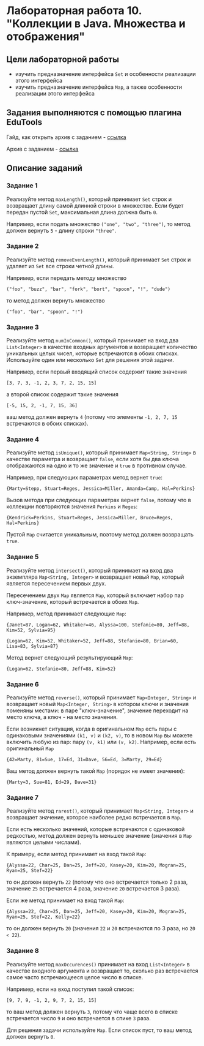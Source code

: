 # Лабораторная работа 10. "Коллекции в Java. Множества и отображения"

## Цели лабораторной работы

- изучить предназначение интерфейса `Set` и особенности реализации этого интерфейса
- изучить предназначение интерфейса `Map`, а также особенности реализации этого интерфейса

## Задания выполняются с помощью плагина EduTools

Гайд, как открыть архив с заданием - [ссылка](https://cutt.ly/UTwaAAu)

Архив с заданием - [ссылка](https://www.dropbox.com/s/v30odx856to1vqx/Java_Collections__part_2.zip?dl=1)

## Описание заданий

### Задание 1

Реализуйте метод `maxLength()`, который принимает `Set` строк и возвращает длину самой длинной строки в множестве. Если будет передан пустой `Set`, максимальная длина должна быть `0`.

Например, если подать множество `("one", "two", "three")`, то метод должен вернуть `5` - длину строки `"three"`.

### Задание 2

Реализуйте метод `removeEvenLength()`, который принимает `Set` строк и удаляет из `Set` все строки четной длины.

Например, если передать методу множество

`("foo", "buzz", "bar", "fork", "bort", "spoon", "!", "dude")`

то метод должен вернуть множество

`("foo", "bar", "spoon", "!")`

### Задание 3

Реализуйте метод `numInCommon()`, который принимает на вход два `List<Integer>` в качестве входных аргументов и возвращает количество уникальных целых чисел, которые встречаются в обоих списках. Используйте один или несколько `Set` для решения этой задачи.

Например, если первый входящий список содержит такие значения

`[3, 7, 3, -1, 2, 3, 7, 2, 15, 15]`

а второй список содержит такие значения

`[-5, 15, 2, -1, 7, 15, 36]`

ваш метод должен вернуть `4` (потому что элементы `-1, 2, 7, 15` встречаются в обоих списках).

### Задание 4

Реализуйте метод `isUnique()`, который принимает `Map<String, String>` в качестве параметра и возвращает `false`, если хотя бы два ключа отображаются на одно и то же значение и `true` в противном случае.

Например, при следующих параметрах метод вернет `true`:

`{Marty=Stepp, Stuart=Reges, Jessica=Miller, Amanda=Camp, Hal=Perkins}`

Вызов метода при следующих параметрах вернет `false`, потому что в коллекции повторяются значения `Perkins` и `Reges`:

`{Kendrick=Perkins, Stuart=Reges, Jessica=Miller, Bruce=Reges, Hal=Perkins}`

Пустой `Map` считается уникальным, поэтому метод должен возвращать `true`.

### Задание 5

Реализуйте метод `intersect()`, который принимает на вход два экземпляра `Map<String, Integer>` и возвращает новый `Map`, который является пересечением первых двух.

Пересечением двух `Map` является `Map`, который включает набор пар ключ-значение, который встречается в обоих `Map`.

Например, метод принимает следующие `Map`:

`{Janet=87, Logan=62, Whitaker=46, Alyssa=100, Stefanie=80, Jeff=88, Kim=52, Sylvia=95}`

`{Logan=62, Kim=52, Whitaker=52, Jeff=88, Stefanie=80, Brian=60, Lisa=83, Sylvia=87}`

Метод вернет следующий результирующий `Map`:

`{Logan=62, Stefanie=80, Jeff=88, Kim=52}`

### Задание 6

Реализуйте метод `reverse()`, который принимает `Map<Integer, String>` и возвращает новый `Map<Integer, String>` в котором ключи и значения поменяны местами: в паре "ключ-значение", значение переходит на место ключа, а ключ - на место значения.

Если возникнет ситуация, когда в оригинальном `Map` есть пары с одинаковыми значениями `(k1, v)` и `(k2, v)`, то в новом `Map` вы можете включить любую из пар: пару `(v, k1)` или `(v, k2)`.
Например, если есть оригинальный `Map`

`{42=Marty, 81=Sue, 17=Ed, 31=Dave, 56=Ed, 3=Marty, 29=Ed}`

Ваш метод должен вернуть такой `Map` (порядок не имеет значения):

`{Marty=3, Sue=81, Ed=29, Dave=31}`

### Задание 7

Реализуйте метод `rarest()`, который принимает `Map<String, Integer>` и возвращает значение, которое наиболее редко встречается в `Map`.

Если есть несколько значений, которые встречаются с одинаковой редкостью, метод должен вернуть меньшее значение (значения в `Map` являются целыми числами).

К примеру, если метод принимает на вход такой `Map`:

`{Alyssa=22, Char=25, Dan=25, Jeff=20, Kasey=20, Kim=20, Mogran=25, Ryan=25, Stef=22}`

то он должен вернуть `22` (потому что оно встречается только 2 раза, значение `25` встречается 4 раза, значение `20` встречается 3 раза).

Если же метод принимает на вход такой `Map`:

`{Alyssa=22, Char=25, Dan=25, Jeff=20, Kasey=20, Kim=20, Mogran=25, Ryan=25, Stef=22, Kelly=22}`

то он должен вернуть `20` (значения `22` и `20` встречаются по 3 раза, но `20 < 22`).

### Задание 8

Реализуйте метод `maxOccurences()` принимает на вход `List<Integer>` в качестве входного аргумента и возвращает то, сколько раз встречается самое часто встречающееся целое число в списке.

Например, если на вход поступил такой список:

`[9, 7, 9, -1, 2, 9, 7, 2, 15, 15]`

то ваш метод должен вернуть `3`, потому что чаще всего в списке встречается число `9` и оно встречается в спике `3` раза.

Для решения задачи используйте `Map`. Если список пуст, то ваш метод должен вернуть `0`.
